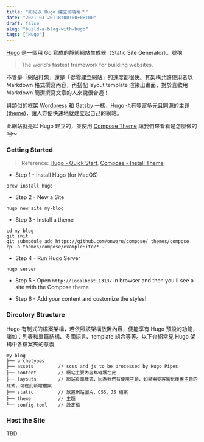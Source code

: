 ```yaml
---
title: "如何以 Hugo 建立部落格？"
date: "2021-03-20T18:00:00+08:00"
draft: false
slug: "build-a-blog-with-hugo"
tags: ["Hugo"]
---
```


[Hugo](https://gohugo.io/) 是一個用 Go 寫成的靜態網站生成器（Static Site Generator）。號稱

> The world’s fastest framework for building websites.

不管是「網站打包」還是「從零建立網站」的速度都很快。其架構允許使用者以 Markdown 格式撰寫內容，再搭配 layout template 渲染出畫面，對於喜歡用 Markdown 簡潔撰寫文章的人來說很合適！

<!--more-->

與類似的框架 [Wordpress](https://wordpress.com/zh-tw/) 和 [Gatsby](https://www.gatsbyjs.com/) 一樣，Hugo 也有豐富多元且開源的[主題 (theme)](https://themes.gohugo.io/)，讓人方便快速地就建立起自己的網站。

此網站就是以 Hugo 建立的，並使用 [Compose Theme](https://themes.gohugo.io/compose/) 讓我們來看看是怎麼做的吧～

### Getting Started

> Reference: [Hugo - Quick Start](https://gohugo.io/getting-started/quick-start/), [Compose - Install Theme](https://themes.gohugo.io//theme/compose/docs/compose/install-theme/)

- Step 1 - Install Hugo (for MacOS)

```
brew install hugo
```

- Step 2 - New a Site

```
hugo new site my-blog
```

- Step 3 - Install a theme

```
cd my-blog
git init
git submodule add https://github.com/onweru/compose/ themes/compose
cp -a themes/compose/exampleSite/* .
```

- Step 4 - Run Hugo Server

```
hugo server
```

- Step 5 - Open `http://localhost:1313/` in browser and then you'll see a site with the Compose theme

- Step 6 - Add your content and customize the styles!

### Directory Structure

Hugo 有制式的檔案架構，若依照該架構放置內容，便能享有 Hugo 預設的功能，諸如：列表和單篇結構、多國語言、template 組合等等。以下介紹常見 Hugo 架構中各檔案夾的意義

```
my-blog
├── archetypes
├── assets         // scss and js to be processed by Hugo Pipes
├── content        // 網站主要內容都維護在此
├── layouts        // 網站頁面樣式，因為我們有使用主題，如果需要客製化覆蓋主題的樣式，可在此新增檔案
├── static         // 放置網站圖片、CSS、JS 檔案
├── theme          // 主題
└── config.toml    // 設定檔
```

### Host the Site

TBD
